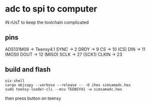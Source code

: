 # adc to spi to computer
iN rUsT to keep the toolchain complicated


## pins
ADS131M08 -> Teensy4.1
SYNC -> 2
DRDY -> 9
CS -> 10 (CS)
DIN -> 11 (MOSI)
DOUT -> 12 (MISO)
SCLK -> 27 (SCK1)
CLKIN -> 23

## build and flash

```
nix-shell
cargo objcopy --verbose --release -- -O ihex simsamadc.hex
sudo teensy-loader-cli --mcu TEENSY41 -w simsamadc.hex
```
then press button on teensy
